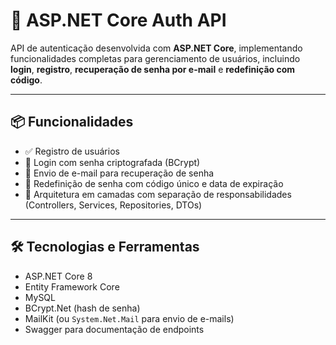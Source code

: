 # 🔐 ASP.NET Core Auth API

API de autenticação desenvolvida com **ASP.NET Core**, implementando funcionalidades completas para gerenciamento de usuários, incluindo **login**, **registro**, **recuperação de senha por e-mail** e **redefinição com código**.

---

## 📦 Funcionalidades

- ✅ Registro de usuários
- 🔐 Login com senha criptografada (BCrypt)
- 📧 Envio de e-mail para recuperação de senha
- 🔁 Redefinição de senha com código único e data de expiração
- 🧱 Arquitetura em camadas com separação de responsabilidades (Controllers, Services, Repositories, DTOs)

---

## 🛠️ Tecnologias e Ferramentas

- ASP.NET Core 8
- Entity Framework Core
- MySQL
- BCrypt.Net (hash de senha)
- MailKit (ou `System.Net.Mail` para envio de e-mails)
- Swagger para documentação de endpoints
